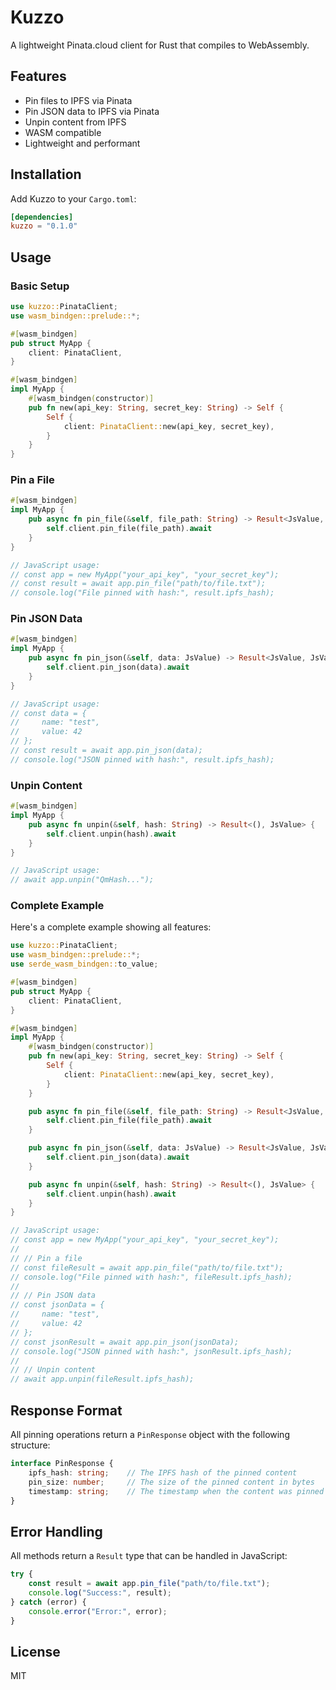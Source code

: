 # Kuzzo

A lightweight Pinata.cloud client for Rust that compiles to WebAssembly.

## Features

- Pin files to IPFS via Pinata
- Pin JSON data to IPFS via Pinata
- Unpin content from IPFS
- WASM compatible
- Lightweight and performant

## Installation

Add Kuzzo to your `Cargo.toml`:

```toml
[dependencies]
kuzzo = "0.1.0"
```

## Usage

### Basic Setup

```rust
use kuzzo::PinataClient;
use wasm_bindgen::prelude::*;

#[wasm_bindgen]
pub struct MyApp {
    client: PinataClient,
}

#[wasm_bindgen]
impl MyApp {
    #[wasm_bindgen(constructor)]
    pub fn new(api_key: String, secret_key: String) -> Self {
        Self {
            client: PinataClient::new(api_key, secret_key),
        }
    }
}
```

### Pin a File

```rust
#[wasm_bindgen]
impl MyApp {
    pub async fn pin_file(&self, file_path: String) -> Result<JsValue, JsValue> {
        self.client.pin_file(file_path).await
    }
}

// JavaScript usage:
// const app = new MyApp("your_api_key", "your_secret_key");
// const result = await app.pin_file("path/to/file.txt");
// console.log("File pinned with hash:", result.ipfs_hash);
```

### Pin JSON Data

```rust
#[wasm_bindgen]
impl MyApp {
    pub async fn pin_json(&self, data: JsValue) -> Result<JsValue, JsValue> {
        self.client.pin_json(data).await
    }
}

// JavaScript usage:
// const data = {
//     name: "test",
//     value: 42
// };
// const result = await app.pin_json(data);
// console.log("JSON pinned with hash:", result.ipfs_hash);
```

### Unpin Content

```rust
#[wasm_bindgen]
impl MyApp {
    pub async fn unpin(&self, hash: String) -> Result<(), JsValue> {
        self.client.unpin(hash).await
    }
}

// JavaScript usage:
// await app.unpin("QmHash...");
```

### Complete Example

Here's a complete example showing all features:

```rust
use kuzzo::PinataClient;
use wasm_bindgen::prelude::*;
use serde_wasm_bindgen::to_value;

#[wasm_bindgen]
pub struct MyApp {
    client: PinataClient,
}

#[wasm_bindgen]
impl MyApp {
    #[wasm_bindgen(constructor)]
    pub fn new(api_key: String, secret_key: String) -> Self {
        Self {
            client: PinataClient::new(api_key, secret_key),
        }
    }

    pub async fn pin_file(&self, file_path: String) -> Result<JsValue, JsValue> {
        self.client.pin_file(file_path).await
    }

    pub async fn pin_json(&self, data: JsValue) -> Result<JsValue, JsValue> {
        self.client.pin_json(data).await
    }

    pub async fn unpin(&self, hash: String) -> Result<(), JsValue> {
        self.client.unpin(hash).await
    }
}

// JavaScript usage:
// const app = new MyApp("your_api_key", "your_secret_key");
//
// // Pin a file
// const fileResult = await app.pin_file("path/to/file.txt");
// console.log("File pinned with hash:", fileResult.ipfs_hash);
//
// // Pin JSON data
// const jsonData = {
//     name: "test",
//     value: 42
// };
// const jsonResult = await app.pin_json(jsonData);
// console.log("JSON pinned with hash:", jsonResult.ipfs_hash);
//
// // Unpin content
// await app.unpin(fileResult.ipfs_hash);
```

## Response Format

All pinning operations return a `PinResponse` object with the following structure:

```typescript
interface PinResponse {
    ipfs_hash: string;    // The IPFS hash of the pinned content
    pin_size: number;     // The size of the pinned content in bytes
    timestamp: string;    // The timestamp when the content was pinned
}
```

## Error Handling

All methods return a `Result` type that can be handled in JavaScript:

```javascript
try {
    const result = await app.pin_file("path/to/file.txt");
    console.log("Success:", result);
} catch (error) {
    console.error("Error:", error);
}
```

## License

MIT 